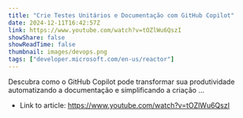 ```yaml
---
title: "Crie Testes Unitários e Documentação com GitHub Copilot"
date: 2024-12-11T16:42:57Z
link: https://www.youtube.com/watch?v=tOZlWu6QszI
showShare: false
showReadTime: false
thumbnail: images/devops.png
tags: ["developer.microsoft.com/en-us/reactor"]
---
```

Descubra como o GitHub Copilot pode transformar sua produtividade automatizando a documentação e simplificando a criação ...

- Link to article: https://www.youtube.com/watch?v=tOZlWu6QszI